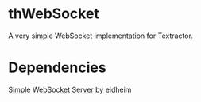 # thWebSocket
A very simple WebSocket implementation for Textractor.  

# Dependencies
[Simple WebSocket Server](https://gitlab.com/eidheim/Simple-WebSocket-Server) by eidheim
